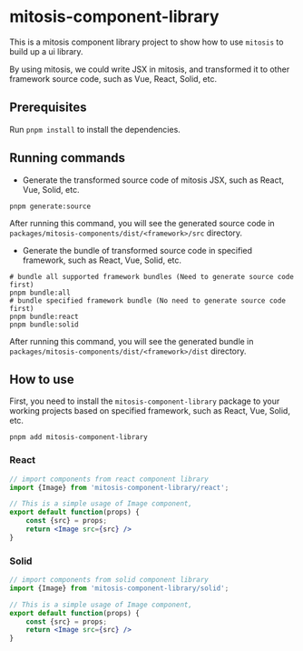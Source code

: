 # mitosis-component-library

This is a mitosis component library project to show how to use `mitosis` to build up a ui library.

By using mitosis, we could write JSX in mitosis, and transformed it to other framework source code, such as Vue, React, Solid, etc.

## Prerequisites

Run `pnpm install` to install the dependencies.

## Running commands

- Generate the transformed source code of mitosis JSX, such as React, Vue, Solid, etc.

```shell
pnpm generate:source
```

After running this command, you will see the generated source code in `packages/mitosis-components/dist/<framework>/src` directory.

- Generate the bundle of transformed source code in specified framework, such as React, Vue, Solid, etc.

```shell
# bundle all supported framework bundles (Need to generate source code first)
pnpm bundle:all
# bundle specified framework bundle (No need to generate source code first)
pnpm bundle:react
pnpm bundle:solid
```

After running this command, you will see the generated bundle in `packages/mitosis-components/dist/<framework>/dist` directory.

## How to use

First, you need to install the `mitosis-component-library` package to your working projects based on specified framework, such as React, Vue, Solid, etc.

```shell
pnpm add mitosis-component-library
```

### React

```jsx
// import components from react component library
import {Image} from 'mitosis-component-library/react';

// This is a simple usage of Image component, 
export default function(props) {
    const {src} = props;
    return <Image src={src} />
}
```

### Solid

```jsx
// import components from solid component library
import {Image} from 'mitosis-component-library/solid';

// This is a simple usage of Image component, 
export default function(props) {
    const {src} = props;
    return <Image src={src} />
}
```